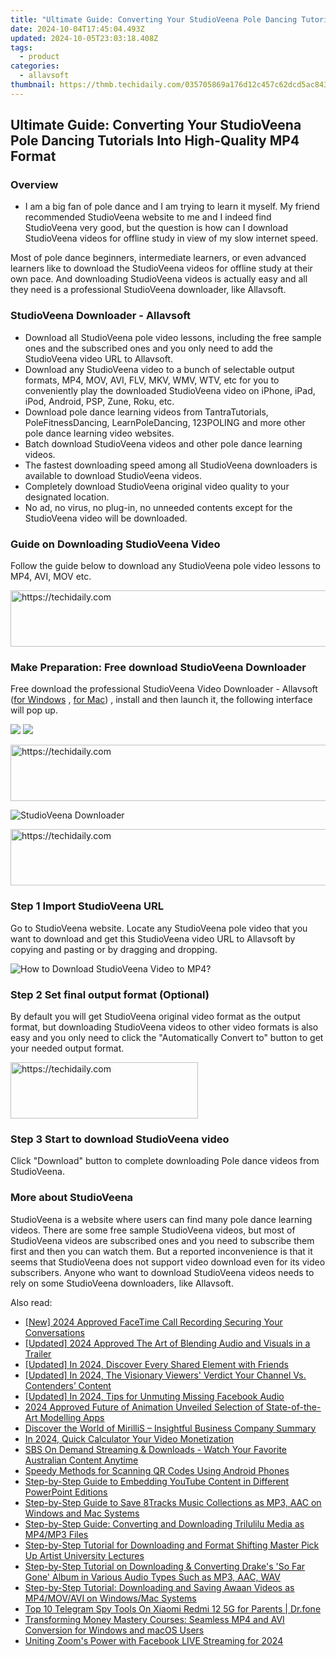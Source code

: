 ```yaml
---
title: "Ultimate Guide: Converting Your StudioVeena Pole Dancing Tutorials Into High-Quality MP4 Format"
date: 2024-10-04T17:45:04.493Z
updated: 2024-10-05T23:03:18.408Z
tags:
  - product
categories:
  - allavsoft
thumbnail: https://thmb.techidaily.com/035705869a176d12c457c62dcd5ac8433382a242da2e6ee8d5c9aeccc24af52d.jpg
---
```


## Ultimate Guide: Converting Your StudioVeena Pole Dancing Tutorials Into High-Quality MP4 Format

### Overview

* I am a big fan of pole dance and I am trying to learn it myself. My friend recommended StudioVeena website to me and I indeed find StudioVeena very good, but the question is how can I download StudioVeena videos for offline study in view of my slow internet speed.

Most of pole dance beginners, intermediate learners, or even advanced learners like to download the StudioVeena videos for offline study at their own pace. And downloading StudioVeena videos is actually easy and all they need is a professional StudioVeena downloader, like Allavsoft.

### StudioVeena Downloader - Allavsoft

* Download all StudioVeena pole video lessons, including the free sample ones and the subscribed ones and you only need to add the StudioVeena video URL to Allavsoft.
* Download any StudioVeena video to a bunch of selectable output formats, MP4, MOV, AVI, FLV, MKV, WMV, WTV, etc for you to conveniently play the downloaded StudioVeena video on iPhone, iPad, iPod, Android, PSP, Zune, Roku, etc.
* Download pole dance learning videos from TantraTutorials, PoleFitnessDancing, LearnPoleDancing, 123POLING and more other pole dance learning video websites.
* Batch download StudioVeena videos and other pole dance learning videos.
* The fastest downloading speed among all StudioVeena downloaders is available to download StudioVeena videos.
* Completely download StudioVeena original video quality to your designated location.
* No ad, no virus, no plug-in, no unneeded contents except for the StudioVeena video will be downloaded.

### Guide on Downloading StudioVeena Video

Follow the guide below to download any StudioVeena pole video lessons to MP4, AVI, MOV etc.

<!-- affiliate ads begin -->
<a href="https://appsumo.8odi.net/c/5597632/2144275/7443" target="_top" id="2144275">
  <img src="//a.impactradius-go.com/display-ad/7443-2144275" border="0" alt="https://techidaily.com" width="728" height="90"/>
</a>
<img height="0" width="0" src="https://appsumo.8odi.net/i/5597632/2144275/7443" style="position:absolute;visibility:hidden;" border="0" />
<!-- affiliate ads end -->

### Make Preparation: Free download StudioVeena Downloader

Free download the professional StudioVeena Video Downloader - Allavsoft ([for Windows](https://tools.techidaily.com/allavsoft/products/) , [for Mac](https://tools.techidaily.com/allavsoft/products/)) , install and then launch it, the following interface will pop up.

[![](https://www.allavsoft.com/how-to/../images/how-to/free-download-win.jpg)](https://tools.techidaily.com/allavsoft/products/) [![](https://www.allavsoft.com/how-to/../images/how-to/free-download-mac.jpg)](https://tools.techidaily.com/allavsoft/products/)

<!-- affiliate ads begin -->
<a href="https://aligracehair.sjv.io/c/5597632/1925489/19272" target="_top" id="1925489">
  <img src="//a.impactradius-go.com/display-ad/19272-1925489" border="0" alt="https://techidaily.com" width="728" height="90"/>
</a>
<img height="0" width="0" src="https://aligracehair.sjv.io/i/5597632/1925489/19272" style="position:absolute;visibility:hidden;" border="0" />
<!-- affiliate ads end -->

![StudioVeena Downloader](https://www.allavsoft.com/how-to/../images/allavsoft/screen-shot-600.jpg)

<!-- affiliate ads begin -->
<a href="https://aidotcom.pxf.io/c/5597632/2134503/19576" target="_top" id="2134503">
  <img src="//a.impactradius-go.com/display-ad/19576-2134503" border="0" alt="https://techidaily.com" width="728" height="90"/>
</a>
<img height="0" width="0" src="https://aidotcom.pxf.io/i/5597632/2134503/19576" style="position:absolute;visibility:hidden;" border="0" />
<!-- affiliate ads end -->

### Step 1 Import StudioVeena URL

Go to StudioVeena website. Locate any StudioVeena pole video that you want to download and get this StudioVeena video URL to Allavsoft by copying and pasting or by dragging and dropping.

![How to Download StudioVeena Video to MP4?](https://www.allavsoft.com/how-to/../images/how-to/download-rtmp-video/download-rtmp-video.jpg)

### Step 2 Set final output format (Optional)

By default you will get StudioVeena original video format as the output format, but downloading StudioVeena videos to other video formats is also easy and you only need to click the "Automatically Convert to" button to get your needed output format.

<!-- affiliate ads begin -->
<a href="https://aligracehair.sjv.io/c/5597632/1902319/19272" target="_top" id="1902319">
  <img src="//a.impactradius-go.com/display-ad/19272-1902319" border="0" alt="https://techidaily.com" width="300" height="90"/>
</a>
<img height="0" width="0" src="https://aligracehair.sjv.io/i/5597632/1902319/19272" style="position:absolute;visibility:hidden;" border="0" />
<!-- affiliate ads end -->

### Step 3 Start to download StudioVeena video

Click "Download" button to complete downloading Pole dance videos from StudioVeena.

### More about StudioVeena

StudioVeena is a website where users can find many pole dance learning videos. There are some free sample StudioVeena videos, but most of StudioVeena videos are subscribed ones and you need to subscribe them first and then you can watch them. But a reported inconvenience is that it seems that StudioVeena does not support video download even for its video subscribers. Anyone who want to download StudioVeena videos needs to rely on some StudioVeena downloaders, like Allavsoft.

<ins class="adsbygoogle"
     style="display:block"
     data-ad-format="autorelaxed"
     data-ad-client="ca-pub-7571918770474297"
     data-ad-slot="1223367746"></ins>

<ins class="adsbygoogle"
     style="display:block"
     data-ad-client="ca-pub-7571918770474297"
     data-ad-slot="8358498916"
     data-ad-format="auto"
     data-full-width-responsive="true"></ins>

<span class="atpl-alsoreadstyle">Also read:</span>
<div><ul>
<li><a href="https://screen-activity-recording.techidaily.com/new-2024-approved-facetime-call-recording-securing-your-conversations/"><u>[New] 2024 Approved FaceTime Call Recording Securing Your Conversations</u></a></li>
<li><a href="https://article-knowledge.techidaily.com/updated-2024-approved-the-art-of-blending-audio-and-visuals-in-a-trailer/"><u>[Updated] 2024 Approved The Art of Blending Audio and Visuals in a Trailer</u></a></li>
<li><a href="https://facebook-video-recording.techidaily.com/updated-in-2024-discover-every-shared-element-with-friends/"><u>[Updated] In 2024, Discover Every Shared Element with Friends</u></a></li>
<li><a href="https://youtube-tips.techidaily.com/ed-in-2024-the-visionary-viewers-verdict-your-channel-vs-contenders-content/"><u>[Updated] In 2024, The Visionary Viewers' Verdict Your Channel Vs. Contenders’ Content</u></a></li>
<li><a href="https://facebook-video-content.techidaily.com/updated-in-2024-tips-for-unmuting-missing-facebook-audio/"><u>[Updated] In 2024, Tips for Unmuting Missing Facebook Audio</u></a></li>
<li><a href="https://some-techniques.techidaily.com/2024-approved-future-of-animation-unveiled-selection-of-state-of-the-art-modelling-apps/"><u>2024 Approved Future of Animation Unveiled Selection of State-of-the-Art Modelling Apps</u></a></li>
<li><a href="https://win-fantastic.techidaily.com/discover-the-world-of-mirillis-insightful-business-company-summary/"><u>Discover the World of MirilliS – Insightful Business Company Summary</u></a></li>
<li><a href="https://youtube-help.techidaily.com/in-2024-quick-calculator-your-video-monetization/"><u>In 2024, Quick Calculator Your Video Monetization</u></a></li>
<li><a href="https://win-fantastic.techidaily.com/sbs-on-demand-streaming-and-downloads-watch-your-favorite-australian-content-anytime/"><u>SBS On Demand Streaming & Downloads - Watch Your Favorite Australian Content Anytime</u></a></li>
<li><a href="https://hardware-tips.techidaily.com/speedy-methods-for-scanning-qr-codes-using-android-phones/"><u>Speedy Methods for Scanning QR Codes Using Android Phones</u></a></li>
<li><a href="https://win-fantastic.techidaily.com/step-by-step-guide-to-embedding-youtube-content-in-different-powerpoint-editions/"><u>Step-by-Step Guide to Embedding YouTube Content in Different PowerPoint Editions</u></a></li>
<li><a href="https://win-fantastic.techidaily.com/step-by-step-guide-to-save-8tracks-music-collections-as-mp3-aac-on-windows-and-mac-systems/"><u>Step-by-Step Guide to Save 8Tracks Music Collections as MP3, AAC on Windows and Mac Systems</u></a></li>
<li><a href="https://win-fantastic.techidaily.com/step-by-step-guide-converting-and-downloading-trilulilu-media-as-mp4mp3-files/"><u>Step-by-Step Guide: Converting and Downloading Trilulilu Media as MP4/MP3 Files</u></a></li>
<li><a href="https://win-fantastic.techidaily.com/step-by-step-tutorial-for-downloading-and-format-shifting-master-pick-up-artist-university-lectures/"><u>Step-by-Step Tutorial for Downloading and Format Shifting Master Pick Up Artist University Lectures</u></a></li>
<li><a href="https://win-fantastic.techidaily.com/step-by-step-tutorial-on-downloading-and-converting-drakes-so-far-gone-album-in-various-audio-types-such-as-mp3-aac-wav/"><u>Step-by-Step Tutorial on Downloading & Converting Drake's 'So Far Gone' Album in Various Audio Types Such as MP3, AAC, WAV</u></a></li>
<li><a href="https://win-fantastic.techidaily.com/step-by-step-tutorial-downloading-and-saving-awaan-videos-as-mp4movavi-on-windowsmac-systems/"><u>Step-by-Step Tutorial: Downloading and Saving Awaan Videos as MP4/MOV/AVI on Windows/Mac Systems</u></a></li>
<li><a href="https://android-location-track.techidaily.com/top-10-telegram-spy-tools-on-xiaomi-redmi-12-5g-for-parents-drfone-by-drfone-virtual-android/"><u>Top 10 Telegram Spy Tools On Xiaomi Redmi 12 5G for Parents | Dr.fone</u></a></li>
<li><a href="https://win-fantastic.techidaily.com/transforming-money-mastery-courses-seamless-mp4-and-avi-conversion-for-windows-and-macos-users/"><u>Transforming Money Mastery Courses: Seamless MP4 and AVI Conversion for Windows and macOS Users</u></a></li>
<li><a href="https://article-posts.techidaily.com/uniting-zooms-power-with-facebook-live-streaming-for-2024/"><u>Uniting Zoom's Power with Facebook LIVE Streaming for 2024</u></a></li>
</ul></div>

